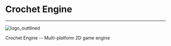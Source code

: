 # Crochet Engine
---
![logo_outtlined](./logo_outlined)

Crochet Engine -- Multi-platform 2D game engine
